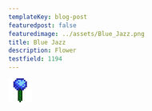 ```yaml
---
templateKey: blog-post
featuredpost: false
featuredimage: ../assets/Blue_Jazz.png
title: Blue Jazz
description: Flower
testfield: 1194
---
```

![Blue Jazz](../assets/Blue_Jazz.png)
